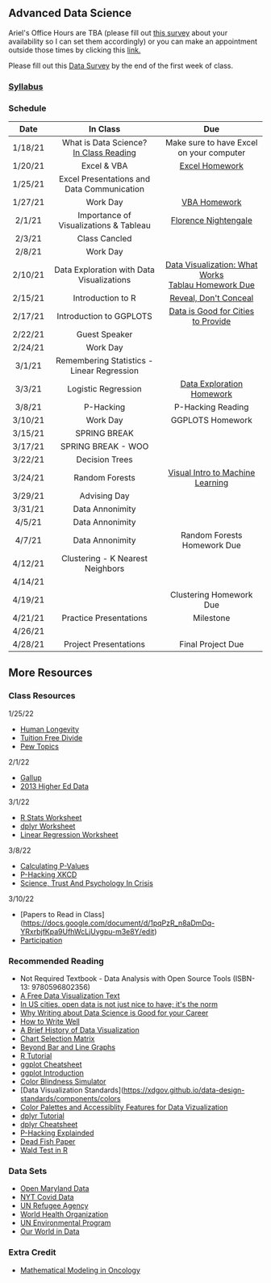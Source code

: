 ## Advanced Data Science 

Ariel's Office Hours are TBA (please fill out [this survey](https://docs.google.com/forms/d/1jc2dXeU9GJZOfAxPFntLP7bNMJ5hwgOVPXl3L9O_x4Y/edit) about your availability so I can set them accordingly) or you can make an appointment outside those times by clicking this [link.](https://calendar.google.com/calendar/u/0/selfsched?sstoken=UUFwT2R0NWJJNk1ffGRlZmF1bHR8YzhhMzM4NmIyYWYyN2I1ZjE1NDBkODkzNDcxNzBlZTA)

Please fill out this [Data Survey](https://forms.gle/3fp11BtWCaWenGJr6) by the end of the first week of class.

### [Syllabus](Syllabus.pdf)

### Schedule

| Date    | In Class | Due |
| :---:   | :---: |:---: |
| 1/18/21 | What is Data Science? <br> [In Class Reading](http://jse.amstat.org/v23n2/witmer.pdf)| Make sure to have Excel on your computer |
| 1/20/21 | Excel & VBA  | [Excel Homework](https://docs.google.com/document/d/1g8eOYNe9sDmrstRgvFRZBskxjaIaD7Za4lFXSgPPkVw/edit) |
| 1/25/21 | Excel Presentations and Data Communication ||
| 1/27/21 | Work Day | [VBA Homework](https://docs.google.com/document/d/1bTkmUon_Kq6_DupNw2Szh-T4rFGqzeA2aIIBy7m1yhk/edit) |
| 2/1/21  | Importance of Visualizations & Tableau  | [Florence Nightengale](https://docs.google.com/forms/d/1FBgScIpV9Vpa-jb1nlWuoCqOxFE7v5SmQtacpFHpIq8/edit) |
| 2/3/21  | Class Cancled  |  |
| 2/8/21  | Work Day   |  |
| 2/10/21 | Data Exploration with Data Visualizations| [Data Visualization: What Works](https://docs.google.com/forms/d/1JJ3pD4m_kvgERvRMuFSiDxglcJmNxvg1N8fegM7ubyA/edit)<br> [Tablau Homework Due](https://docs.google.com/document/d/1bta4t39rpvl-kXgO2pmZPGypWnYyBbiyzCPek9kxv9E/edit#) |
| 2/15/21 | Introduction to R | [Reveal, Don't Conceal](https://forms.gle/whPpC55iAAqnpVzb7)|
| 2/17/21 | Introduction to GGPLOTS | [Data is Good for Cities to Provide](https://docs.google.com/document/d/1NdyvanjoIKYkQNcL_sJSPO_ssPGYJyvn2sH28qHBJ70/edit) |
| 2/22/21 | Guest Speaker ||
| 2/24/21 | Work Day |  |
| 3/1/21  | Remembering Statistics - Linear Regression|  |
| 3/3/21  | Logistic Regression | [Data Exploration Homework](https://docs.google.com/document/d/1GJbs8fvJn99ogIkj3jbGYEoTcw0Tgu4XyI15WOqdQfs/edit#)|
| 3/8/21  | P-Hacking | P-Hacking Reading |
| 3/10/21 | Work Day| GGPLOTS Homework |
| 3/15/21 | SPRING BREAK |  |
| 3/17/21 | SPRING BREAK - WOO |  |
| 3/22/21 | Decision Trees |  |
| 3/24/21 | Random Forests | [Visual Intro to Machine Learning](https://docs.google.com/forms/d/e/1FAIpQLSe3ycyx_XZeijp9AvWHI_DwXUKK5ptuS7-KhhW7wZfcMaoqyQ/viewform?usp=sf_link) |
| 3/29/21 | Advising Day    | |
| 3/31/21 | Data Annonimity |  |
| 4/5/21  | Data Annonimity   |  |
| 4/7/21  | Data Annonimity |  Random Forests Homework Due|
| 4/12/21 | Clustering - K Nearest Neighbors |  |
| 4/14/21 |  | |
| 4/19/21 |  |Clustering Homework Due |
| 4/21/21 | Practice Presentations | Milestone |
| 4/26/21 |  | |
| 4/28/21 | Project Presentations | Final Project Due |

## More Resources

### Class Resources

1/25/22
- [Human Longevity](https://rss.onlinelibrary.wiley.com/doi/epdf/10.1111/1740-9713.01582)
- [Tuition Free Divide](https://www.pewresearch.org/fact-tank/2021/08/11/democrats-overwhelmingly-favor-free-college-tuition-while-republicans-are-divided-by-age-education/)
- [Pew Topics](https://www.pewresearch.org/topics-categorized/)

2/1/22
- [Gallup](https://www.gallup.com/home.aspx)
- [2013 Higher Ed Data](https://github.com/arielcwebster/DataScience/blob/main/IPEDS_data.xlsx)

3/1/22
- [R Stats Worksheet](https://docs.google.com/document/d/1VkgAm94UEOMRdAE6RnRBpmxVjcSIJ2NufUX3MKc8Wb0/edit)
- [dplyr Worksheet](https://docs.google.com/document/d/1SEZc9nrDm6NN7uqAjCA-hy6QPazf8pX5hfkxGBYSOzg/edit)
- [Linear Regression Worksheet](https://docs.google.com/document/d/1BvlwbGg5-ByOsJgN2FqqOF5tIB9Q2hM3azCdKe5YPF0/edit)

3/8/22
- [Calculating P-Values](https://www.youtube.com/watch?v=5Z9OIYA8He8)
- [P-Hacking XKCD](https://xkcd.com/882/)
- [Science, Trust And Psychology In Crisis](https://www.npr.org/sections/13.7/2014/06/02/318212713/science-trust-and-psychology-in-crisis)

3/10/22
- [Papers to Read in Class] (https://docs.google.com/document/d/1pqPzR_n8aDmDq-YRxrbjfKpa9UfhWcLjUygpu-m3e8Y/edit)
- [Participation](https://docs.google.com/document/d/12VN_YoaWswvMlsJNYNCMk6u0WFoHxRTCFS0GAEzwW8k/edit)

### Recommended Reading

- Not Required Textbook - Data Analysis with Open Source Tools (ISBN-13: 9780596802356)
- [A Free Data Visualization Text](https://mschermann.github.io/data_viz_reader/introduction.html)
- [In US cities, open data is not just nice to have; it's the norm](https://www.theguardian.com/local-government-network/2013/oct/21/open-data-us-san-francisco)
- [Why Writing about Data Science is Good for your Career](https://towardsdatascience.com/the-most-important-part-of-a-data-science-project-is-writing-a-blog-post-50715f37833a)
- [How to Write Well](https://towardsdatascience.com/get-better-in-data-science-writing-and-the-opportunities-will-grow-9d37fdada262)
- [A Brief History of Data Visualization](https://www.datavis.ca/papers/hbook.pdf)
- [Chart Selection Matrix](http://www.perceptualedge.com/articles/misc/Graph_Selection_Matrix.pdf)
- [Beyond Bar and Line Graphs](https://journals.plos.org/plosbiology/article?id=10.1371/journal.pbio.1002128#)
- [R Tutorial](http://www.r-tutor.com/r-introduction)
- [ggplot Cheatsheet](https://raw.githubusercontent.com/rstudio/cheatsheets/main/data-visualization.pdf)
- [ggplot Introduction](https://rafalab.github.io/dsbook/ggplot2.html)
- [Color Blindness Simulator](https://www.color-blindness.com/coblis-color-blindness-simulator/)
- [Data Visualization Standards](https://xdgov.github.io/data-design-standards/components/colors
- [Color Palettes and Accessiblity Features for Data Vizualization](https://medium.com/carbondesign/color-palettes-and-accessibility-features-for-data-visualization-7869f4874fca)
- [dplyr Tutorial](https://www.listendata.com/2016/08/dplyr-tutorial.html)
- [dplyr Cheatsheet](https://www.rstudio.com/wp-content/uploads/2015/02/data-wrangling-cheatsheet.pdf)
- [P-Hacking Explainded](https://www.youtube.com/watch?v=Gx0fAjNHb1M&list=PL8dPuuaLjXtNM_Y-bUAhblSAdWRnmBUcr&index=31)
- [Dead Fish Paper](https://www.wired.com/2009/09/fmrisalmon/)
- [Wald Test in R](https://www.statology.org/wald-test-in-r/)

### Data Sets
- [Open Maryland Data](https://gopi.maryland.gov/)
- [NYT Covid Data](https://github.com/nytimes/covid-19-data)
- [UN Refugee Agency](https://www.unhcr.org/en-us/data.html)
- [World Health Organization](https://www.who.int/data/collections)
- [UN Environmental Program](https://www.unep.org/publications-data)
- [Our World in Data](https://ourworldindata.org/)

### Extra Credit
- [Mathematical Modeling in Oncology](https://docs.google.com/document/d/129lyUnsdJ5sv-qlDvwtha_m1PqcKj_WE29m__gmIRdk/edit)
